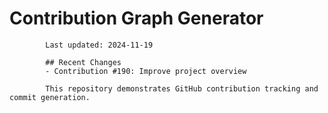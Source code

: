 # Contribution Graph Generator
            
            Last updated: 2024-11-19
            
            ## Recent Changes
            - Contribution #190: Improve project overview
            
            This repository demonstrates GitHub contribution tracking and commit generation.
        